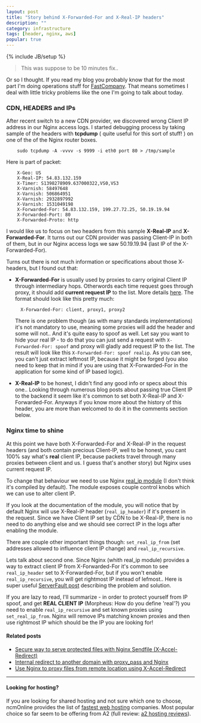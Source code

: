 ```yaml
---
layout: post
title: "Story behind X-Forwarded-For and X-Real-IP headers"
description: ""
category: infrastructure
tags: [header, nginx, aws]
popular: true
---
```

{% include JB/setup %}

> This was suppose to be 10 minutes fix.. 

Or so I thought. If you read my blog you probably know that for the most part I'm doing operations stuff for [FastCompany](http://www.fastcompany.com). That means sometimes I deal with little tricky problems like the one I'm going to talk about today.

### CDN, HEADERS and IPs

After recent switch to a new CDN provider, we discovered wrong Client IP address in our Nginx access logs. I started debugging process by taking sample of the headers with **tcpdump** ( quite useful for this sort of stuff! ) on one of the of the Nginx router boxes.

        sudo tcpdump -A -vvvv -s 9999 -i eth0 port 80 > /tmp/sample

Here is part of packet:

        X-Geo: US
        X-Real-IP: 54.83.132.159
        X-Timer: S1398278909.637000322,VS0,VS3
        X-Varnish: 58497648
        X-Varnish: 506864951
        X-Varnish: 2932897992
        X-Varnish: 1531049198
        X-Forwarded-For: 54.83.132.159, 199.27.72.25, 50.19.19.94
        X-Forwarded-Port: 80
        X-Forwarded-Proto: http

I would like us to focus on two headers from this sample **X-Real-IP** and **X-Forwarded-For**. It turns out our CDN provider was passing Client-IP in both of them, but in our Nginx access logs we saw 50.19.19.94 (last IP of the X-Forwarded-For). 

Turns out there is not much information or specifications about those X- headers, but I found out that:

* **X-Forwarded-For** is usually used by proxies to carry original Client IP through intermediary hops. Otherwords each time request goes through proxy, it should add **current request IP** to the list. More details [here](http://en.wikipedia.org/wiki/X-Forwarded-For). The format should look like this pretty much:

        X-Forwarded-For: client, proxy1, proxy2

    There is one problem though (as with many standards implementations) it's not mandatory to use, meaning some proxies will add the header and some will not.. And it's quite easy to spoof as well. Let say you want to hide your real IP - to do that you can just send a request with `X-Forwarded-For: spoof` and proxy will gladly add request IP to the list. The result will look like this `X-Forwarded-For: spoof realip`. As you can see, you can't just extract leftmost IP, because it might be forged (you also need to keep that in mind if you are using that X-Forwarded-For in the application for some kind of IP based logic).

* **X-Real-IP** to be honest, I didn't find any good info or specs about this one.. Looking through numerous blog posts about passing true Client IP to the backend it seem like it's common to set both X-Real-IP and X-Forwarded-For. Anyways if you know more about the history of this header, you are more than welcomed to do it in the comments section below.

### Nginx time to shine

At this point we have both X-Forwarded-For and X-Real-IP in the request headers (and both contain precious Client-IP, well to be honest, you cant 100% say what's **real** client IP, because packets travel through many proxies between client and us. I guess that's another story) but Nginx uses current request IP.

To change that behaviour we need to use Nginx [real_ip module](http://nginx.org/en/docs/http/ngx_http_realip_module.html) (I don't think it's compiled by default). The module exposes couple control knobs which we can use to alter client IP.

If you look at the documentation of the module, you will notice that by default Nginx will use X-Real-IP header (`real_ip_header`) if it's present in the request. Since we have Client IP set by CDN to be X-Real-IP, there is no need to do anything else and we should see correct IP in the logs after enabling the module.

There are couple other important things though: `set_real_ip_from` (set addresses allowed to influence client IP change) and `real_ip_recursive`.

Lets talk about second one. Since Nginx (whith real_ip module) provides a way to extract client IP from X-Forwarded-For it's common to see `real_ip_header` set to X-Forwarded-For, but if you won't enable `real_ip_recursive`, you will get rightmost IP inetead of lefmost.. Here is super useful [ServerFault post](http://serverfault.com/questions/314574/nginx-real-ip-header-and-x-forwarded-for-seems-wrong/414166#414166) describing the problem and solution.

If you are lazy to read, I'll summarize - in order to protect yourself from IP spoof, and get **REAL CLIENT IP** (Morpheus: How do you define 'real'?) you need to enable `real_ip_recursive` and set known proxies using `set_real_ip_from`. Nginx will remove IPs matching known proxies and then use rightmost IP which should be the IP you are looking for!

#### Related posts

* [Secure way to serve protected files with Nginx Sendfile (X-Accel-Redirect)](/2016/06/17/protect-private-files-with-nginx-sendfile-x-accel-redirect/)
* [Internal redirect to another domain with proxy_pass and Nginx](/infrastructure/2013/10/14/internal-redirect-to-another-domain-with-proxy_pass-and-nginx/)
* [Use Nginx to proxy files from remote location using X-Accel-Redirect](/infrastructure/2013/09/18/use-nginx-to-proxy-files-from-remote-location-using-x-accel-redirect/)

---

#### Looking for hosting?

If you are looking for shared hosting and not sure which one to choose, ncmOnline provides the list of [fastest web hosting](https://www.ncmonline.com/fastest-web-hosting) companies. Most popular choice so far seem to be offering from A2 (full review: [a2 hosting reviews](https://www.ncmonline.com/web-hosting-reviews/a2-hosting)).

